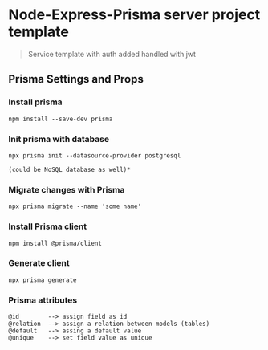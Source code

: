 # Node-Express-Prisma server project template

> Service template with auth added handled with jwt

## Prisma Settings and Props

### Install prisma

```
npm install --save-dev prisma
```

### Init prisma with database

```
npx prisma init --datasource-provider postgresql

(could be NoSQL database as well)*
```

### Migrate changes with Prisma

```
npx prisma migrate --name 'some name'
```

### Install Prisma client

```
npm install @prisma/client
```

### Generate client

```
npx prisma generate
```

### Prisma attributes

```
@id        --> assign field as id
@relation  --> assign a relation between models (tables)
@default   --> assing a default value
@unique    --> set field value as unique
```
